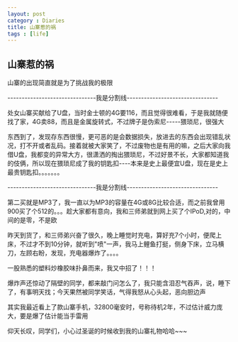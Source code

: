 ```yaml
---
layout: post
category : Diaries
title: 山寨惹的祸
tags : [life]
---
```

## 山寨惹的祸 ##

山寨的出现简直就是为了挑战我的极限

 

-------------------------------我是分割线--------------------------------

 

处女山寨买献给了U盘，当时金士顿的4G要116，而且觉得很难看，于是我就随便找了家，4G卖88，而且是金属旋转式，不过牌子是伪索尼-----猥琐尼，很强大

 

东西到了，发现存东西很慢，更可恶的是会数据损失，放进去的东西会出现错乱状况，打不开或者乱码。接着就被大家笑了，不过废物也是有用的嘛，之后大家向我借U盘，我都变的异常大方，很潇洒的掏出猥琐尼，不过好景不长，大家都知道我的伎俩，所以现在猥琐尼成了我的钥匙扣----本来是史上最便宜U盘，现在是史上最贵钥匙扣。。。。。。。

 

-------------------------------我是分割线--------------------------------

 

第二买就是MP3了，我一直以为MP3的容量在4G或8G比较合适，而之前我曾用900买了个512的。。。趁大家都有意向，我和三师弟就到网上买了个IPoD,对的，中间的是零，不是欧

 

昨天到货了，和三师弟兴奋了很久，晚上睡觉时充电，算好充7个小时，便爬上床，不过才不到10分钟，就听到"喷"一声，我马上鲤鱼打挺，侧身下床，立马横刀，左顾右盼，发现，充电器爆炸了。。。。

 

一股熟悉的塑料炒橡胶味扑鼻而来，我又中招了！！！

 

爆炸声还惊动了隔壁的同学，都来敲门问怎么了，我只能含泪忍气吞声，说，睡下了，有事明天找；今天果然被同学笑话，气得我怒从心头起，恶向胆边声

 

 

其实我最近看上了款山寨手机，32800毫安时，号称待机2年，不过估计威力庞大，要是爆了估计能当手雷用

 

仰天长叹，同学们，小心过圣诞的时候收到我的山寨礼物哈哈~~~